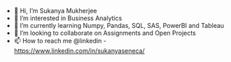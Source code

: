 - 👋 Hi, I’m Sukanya Mukherjee
- 👀 I’m interested in Business Analytics
- 🌱 I’m currently learning Numpy, Pandas, SQL, SAS, PowerBI and Tableau
- 💞️ I’m looking to collaborate on Assignments and Open Projects
- 📫 How to reach me @linkedin - https://www.linkedin.com/in/sukanyaseneca/

<!---
Sukanya206/Sukanya206 is a ✨ special ✨ repository because its `README.md` (this file) appears on your GitHub profile.
You can click the Preview link to take a look at your changes.
--->
